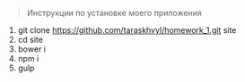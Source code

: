 > Инструкции по установке моего приложения
1. git clone https://github.com/taraskhvyl/homework_1.git site
2. cd site
3. bower i
4. npm i
5. gulp
